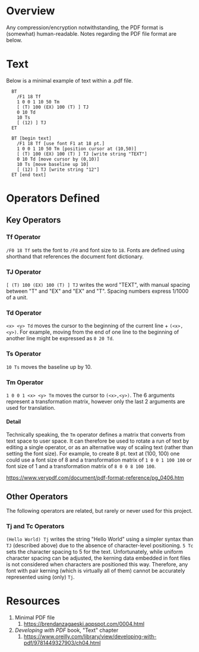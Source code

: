 # Overview

Any compression/encryption notwithstanding, the PDF format is (somewhat) human-readable.  Notes regarding the PDF file format are below. 

# Text

Below is a minimal example of text within a .pdf file.

```
  BT
    /F1 18 Tf
    1 0 0 1 10 50 Tm
    [ (T) 100 (EX) 100 (T) ] TJ
    0 10 Td
    10 Ts
    [ (12) ] TJ
  ET

```


```
  BT [begin text]
    /F1 18 Tf [use font F1 at 18 pt.]
    1 0 0 1 10 50 Tm [position cursor at (10,50)]
    [ (T) 100 (EX) 100 (T) ] TJ [write string "TEXT"]
    0 10 Td [move cursor by (0,10)]
    10 Ts [move baseline up 10]
    [ (12) ] TJ [write string "12"]
  ET [end text]

```
# Operators Defined

## Key Operators

### Tf Operator
`/F0 18 Tf` sets the font to `/F0` and font size to `18`.  Fonts are defined using shorthand that references the document font dictionary. 

### TJ Operator
`[ (T) 100 (EX) 100 (T) ] TJ` writes the word "TEXT", with manual spacing between "T" and "EX" and "EX" and "T".  Spacing numbers express 1/1000 of a unit.

### Td Operator
`<x> <y> Td` moves the cursor to the beginning of the current line + `(<x>,<y>)`.  For example, moving from the end of one line to the beginning of another line might be expressed as `0 20 Td`. 

### Ts Operator
`10 Ts` moves the baseline up by 10. 

### Tm Operator
`1 0 0 1 <x> <y> Tm` moves the cursor to `(<x>,<y>)`.  The 6 arguments represent a transformation matrix, however only the last 2 arguments are used for translation.  

#### Detail
Technically speaking, the `Tm` operator defines a matrix that converts from text space to user space.  It can therefore be used to rotate a run of text by editing a single operator, or as an alternative way of scaling text (rather than setting the font size).  For example, to create 8 pt. text at (100, 100) one could use a font size of 8 and a transformation matrix of `1 0 0 1 100 100` or font size of 1 and a transformation matrix of `8 0 0 8 100 100`.

https://www.verypdf.com/document/pdf-format-reference/pg_0406.htm

## Other Operators
The following operators are related, but rarely or never used for this project.

### Tj and Tc Operators
`(Hello World) Tj` writes the string "Hello World" using a simpler syntax than `TJ` (described above) due to the absence of character-level positioning.  `5 Tc` sets the character spacing to 5 for the text.  Unfortunately, while uniform character spacing can be adjusted, the kerning data embedded in font files is not considered when characters are positioned this way.  Therefore, any font with pair kerning (which is virtually all of them) cannot be accurately represented using (only) `Tj`. 

# Resources
1. Minimal PDF file
   1. https://brendanzagaeski.appspot.com/0004.html
1. *Developing with PDF* book, "Text" chapter
   1. https://www.oreilly.com/library/view/developing-with-pdf/9781449327903/ch04.html
